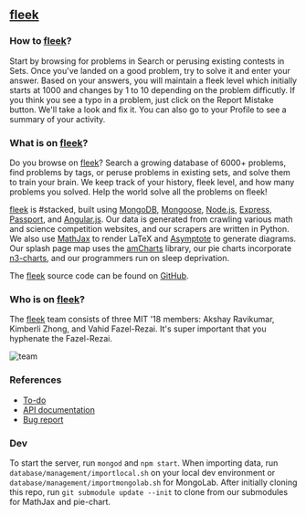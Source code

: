 ## [fleek](https://vine.co/v/MTFn7EPvtnd)

### How to [fleek](https://vine.co/v/MTFn7EPvtnd)?

Start by browsing for problems in Search or perusing existing contests in Sets. Once you've landed on a good problem, try to solve it and enter your answer. Based on your answers, you will maintain a fleek level which initially starts at 1000 and changes by 1 to 10 depending on the problem difficutly. If you think you see a typo in a problem, just click on the Report Mistake button. We'll take a look and fix it. You can also go to your Profile to see a summary of your activity.

### What is on [fleek](https://vine.co/v/MTFn7EPvtnd)?

Do you browse on [fleek](https://vine.co/v/MTFn7EPvtnd)? Search a growing database of 6000+ problems, find problems by tags, or peruse problems in existing sets, and solve them to train your brain. We keep track of your history, fleek level, and how many problems you solved. Help the world solve all the problems on fleek!

[fleek](https://vine.co/v/MTFn7EPvtnd) is #stacked, built using [MongoDB](http://www.mongodb.org/), [Mongoose](http://mongoosejs.com/), [Node.js](http://nodejs.org/), [Express](http://expressjs.com/), [Passport](http://passportjs.org/), and [Angular.js](https://angularjs.org/). Our data is generated from crawling various math and science competition websites, and our scrapers are written in Python. We also use [MathJax](http://www.mathjax.org/) to render LaTeX and [Asymptote](http://asymptote.sourceforge.net/) to generate diagrams. Our splash page map uses the [amCharts](http://www.amcharts.com/) library, our pie charts incorporate [n3-charts](http://n3-charts.github.io/pie-chart/#/), and our programmers run on sleep deprivation.

The [fleek](https://vine.co/v/MTFn7EPvtnd) source code can be found on [GitHub](https://github.com/mit6148-2015/fleek).

### Who is on [fleek](https://vine.co/v/MTFn7EPvtnd)?

The [fleek](https://vine.co/v/MTFn7EPvtnd) team consists of three MIT '18 members: Akshay Ravikumar, Kimberli Zhong, and Vahid Fazel-Rezai. It's super important that you hyphenate the Fazel-Rezai.

![team](http://www.fleekon.me/assets/img/team.png)

### References
* [To-do](https://docs.google.com/spreadsheets/d/1PW5d5G79-YgQf4mwm964JAhy5IkBNCHCIDHaQZ6h6Lc/edit?usp=sharing)
* [API documentation](https://docs.google.com/document/d/1njiFgq-GnSvzM7u2Nv_fUPrHQNmly5EnZKegEjvr2gA/edit?usp=sharing)
* [Bug report](https://docs.google.com/spreadsheets/d/1EkF1iYNpoKUcqpG5VoI-gcLbWxztlgOsTocL1VGDHjg/edit?usp=sharing)

### Dev

To start the server, run `mongod` and `npm start`. When importing data, run `database/management/importlocal.sh` on your local dev environment or `database/management/importmongolab.sh` for MongoLab. After initially cloning this repo, run `git submodule update --init` to clone from our submodules for MathJax and pie-chart. 